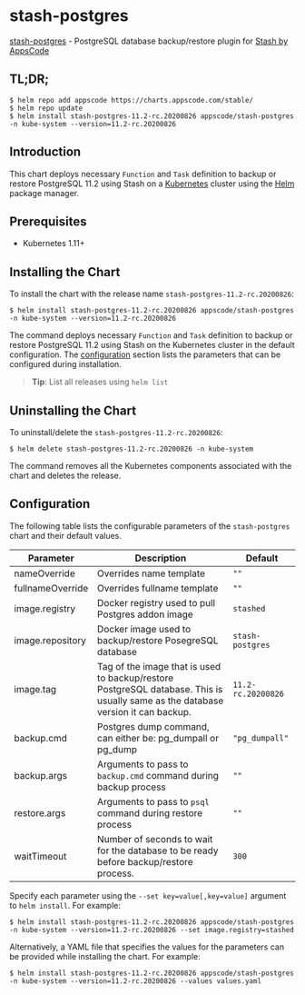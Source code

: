 # stash-postgres

[stash-postgres](https://github.com/stashed/postgres) - PostgreSQL database backup/restore plugin for [Stash by AppsCode](https://stash.run)

## TL;DR;

```console
$ helm repo add appscode https://charts.appscode.com/stable/
$ helm repo update
$ helm install stash-postgres-11.2-rc.20200826 appscode/stash-postgres -n kube-system --version=11.2-rc.20200826
```

## Introduction

This chart deploys necessary `Function` and `Task` definition to backup or restore PostgreSQL 11.2 using Stash on a [Kubernetes](http://kubernetes.io) cluster using the [Helm](https://helm.sh) package manager.

## Prerequisites

- Kubernetes 1.11+

## Installing the Chart

To install the chart with the release name `stash-postgres-11.2-rc.20200826`:

```console
$ helm install stash-postgres-11.2-rc.20200826 appscode/stash-postgres -n kube-system --version=11.2-rc.20200826
```

The command deploys necessary `Function` and `Task` definition to backup or restore PostgreSQL 11.2 using Stash on the Kubernetes cluster in the default configuration. The [configuration](#configuration) section lists the parameters that can be configured during installation.

> **Tip**: List all releases using `helm list`

## Uninstalling the Chart

To uninstall/delete the `stash-postgres-11.2-rc.20200826`:

```console
$ helm delete stash-postgres-11.2-rc.20200826 -n kube-system
```

The command removes all the Kubernetes components associated with the chart and deletes the release.

## Configuration

The following table lists the configurable parameters of the `stash-postgres` chart and their default values.

|    Parameter     |                                                           Description                                                            |      Default       |
|------------------|----------------------------------------------------------------------------------------------------------------------------------|--------------------|
| nameOverride     | Overrides name template                                                                                                          | `""`               |
| fullnameOverride | Overrides fullname template                                                                                                      | `""`               |
| image.registry   | Docker registry used to pull Postgres addon image                                                                                | `stashed`          |
| image.repository | Docker image used to backup/restore PosegreSQL database                                                                          | `stash-postgres`   |
| image.tag        | Tag of the image that is used to backup/restore PostgreSQL database. This is usually same as the database version it can backup. | `11.2-rc.20200826` |
| backup.cmd       | Postgres dump command, can either be: pg_dumpall  or pg_dump                                                                     | `"pg_dumpall"`     |
| backup.args      | Arguments to pass to `backup.cmd` command during backup process                                                                  | `""`               |
| restore.args     | Arguments to pass to `psql` command during restore process                                                                       | `""`               |
| waitTimeout      | Number of seconds to wait for the database to be ready before backup/restore process.                                            | `300`              |


Specify each parameter using the `--set key=value[,key=value]` argument to `helm install`. For example:

```console
$ helm install stash-postgres-11.2-rc.20200826 appscode/stash-postgres -n kube-system --version=11.2-rc.20200826 --set image.registry=stashed
```

Alternatively, a YAML file that specifies the values for the parameters can be provided while
installing the chart. For example:

```console
$ helm install stash-postgres-11.2-rc.20200826 appscode/stash-postgres -n kube-system --version=11.2-rc.20200826 --values values.yaml
```
